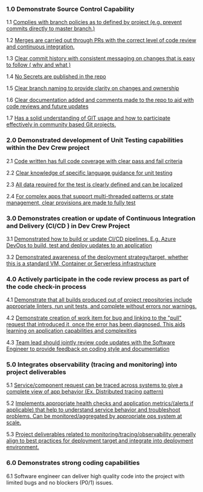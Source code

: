 ### 1.0	 Demonstrate Source Control Capability			
1.1 [Complies with branch policies as to defined by project (e.g. prevent commits directly to master branch.)](1-1.md) 

1.2	[Merges are carried out through PRs with the correct level of code review and continuous integration.](1-2.md)

1.3 [Clear commit history with consistent messaging on changes that is easy to follow ( why and what ) ](1-3.md)

1.4 [No Secrets are published in the repo](1-4.md)

1.5 [Clear branch naming to provide clarity on changes and ownership](1-5.md)

1.6 [Clear documentation added and comments made to the repo to aid with code reviews and future updates](1-6.md)

1.7	 [Has a solid understanding of GIT usage and how to participate effectively in community based Git projects.](1-7.md)


### 2.0	 Demonstrated development of Unit Testing capabilities within the Dev Crew project 
2.1 [Code written has full code coverage with clear pass and fail criteria](2-1.md)

2.2 [Clear knowledge of specific language guidance for unit testing](2-2.md)

2.3 [All data required for the test is clearly defined and can be localized](2-3.md)

2.4 [For complex apps that support multi-threaded patterns or state management, clear provisions are made to fully test](2-4.md)
	
### 3.0	 Demonstrates creation or update of Continuous Integration and Delivery (CI/CD ) in Dev Crew Project 
3.1 [Demonstrated how to build or update CI/CD pipelines.  E.g. Azure DevOps to build, test and deploy updates to an application](3-1.md)

3.2 [Demonstrated awareness of the deployment strategy/target, whether this is a standard VM, Container or Serverless infrastructure](3-2.md)
	
### 4.0	  Actively participate in the code review process as part of the code check-in process 
4.1 [Demonstrate that all builds produced out of project repositories include appropriate linters, run unit tests, and complete without errors nor warnings.](4-1.md)

4.2 [Demonstrate creation of work item for bug and linking to the "pull" request that introduced it, once the error has been diagnosed. This aids learning on application capabilities and complexities](4-2.md)

4.3 [Team lead should jointly review code updates with the Software Engineer to provide feedback on coding style and documentation](4-3.md)


### 5.0	 Integrates observability (tracing and monitoring) into project deliverables 
5.1 [Service/component request can be traced across systems to give a complete view of app behavior (Ex. Distributed tracing pattern)](5-1.md)

5.2 [Implements appropriate health checks and application metrics/(alerts if applicable) that help to understand service behavior and troubleshoot problems.  Can be monitored/aggregated by appropriate ops system at scale.](5.2.md)

 5.3 [Project deliverables related to monitoring/tracing/observability generally align to best practices for deployment target and integrate into deployment environment.](5.3.md)
	
### 6.0	 Demonstrates strong coding capabilities 
6.1 Software engineer can deliver high quality code into the project with limited bugs and no blockers (P0/1) issues.